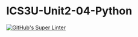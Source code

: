 # ICS3U-Unit2-04-Python

[![GitHub's Super Linter](https://github.com/Huzaifa-Khalid-2/ICS3U-Unit2-04-Python/workflows/GitHub's%20Super%20Linter/badge.svg)](https://github.com/Huzaifa-Khalid-2/ICS3U-Unit2-04-Python/actions)
